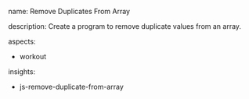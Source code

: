 name: Remove Duplicates From Array

description: Create a program to remove duplicate values from an array.

aspects:
  - workout

insights:
  - js-remove-duplicate-from-array